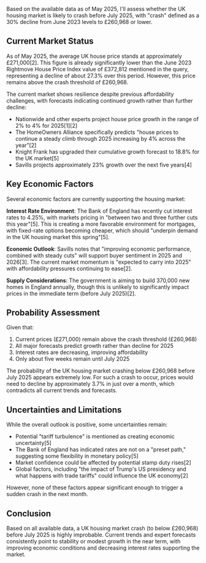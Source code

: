 Based on the available data as of May 2025, I'll assess whether the UK housing market is likely to crash before July 2025, with "crash" defined as a 30% decline from June 2023 levels to £260,968 or lower.

## Current Market Status

As of May 2025, the average UK house price stands at approximately £271,000[2]. This figure is already significantly lower than the June 2023 Rightmove House Price Index value of £372,812 mentioned in the query, representing a decline of about 27.3% over this period. However, this price remains above the crash threshold of £260,968.

The current market shows resilience despite previous affordability challenges, with forecasts indicating continued growth rather than further decline:

- Nationwide and other experts project house price growth in the range of 2% to 4% for 2025[1][2]
- The HomeOwners Alliance specifically predicts "house prices to continue a steady climb through 2025 increasing by 4% across the year"[2]
- Knight Frank has upgraded their cumulative growth forecast to 18.8% for the UK market[5]
- Savills projects approximately 23% growth over the next five years[4]

## Key Economic Factors

Several economic factors are currently supporting the housing market:

**Interest Rate Environment**: The Bank of England has recently cut interest rates to 4.25%, with markets pricing in "between two and three further cuts this year"[5]. This is creating a more favorable environment for mortgages, with fixed-rate options becoming cheaper, which should "underpin demand in the UK housing market this spring"[5].

**Economic Outlook**: Savills notes that "improving economic performance, combined with steady cuts" will support buyer sentiment in 2025 and 2026[3]. The current market momentum is "expected to carry into 2025" with affordability pressures continuing to ease[2].

**Supply Considerations**: The government is aiming to build 370,000 new homes in England annually, though this is unlikely to significantly impact prices in the immediate term (before July 2025)[2].

## Probability Assessment

Given that:
1. Current prices (£271,000) remain above the crash threshold (£260,968)
2. All major forecasts predict growth rather than decline for 2025
3. Interest rates are decreasing, improving affordability
4. Only about five weeks remain until July 2025

The probability of the UK housing market crashing below £260,968 before July 2025 appears extremely low. For such a crash to occur, prices would need to decline by approximately 3.7% in just over a month, which contradicts all current trends and forecasts.

## Uncertainties and Limitations

While the overall outlook is positive, some uncertainties remain:

- Potential "tariff turbulence" is mentioned as creating economic uncertainty[5]
- The Bank of England has indicated rates are not on a "preset path," suggesting some flexibility in monetary policy[5]
- Market confidence could be affected by potential stamp duty rises[2]
- Global factors, including "the impact of Trump's US presidency and what happens with trade tariffs" could influence the UK economy[2]

However, none of these factors appear significant enough to trigger a sudden crash in the next month.

## Conclusion

Based on all available data, a UK housing market crash (to below £260,968) before July 2025 is highly improbable. Current trends and expert forecasts consistently point to stability or modest growth in the near term, with improving economic conditions and decreasing interest rates supporting the market.